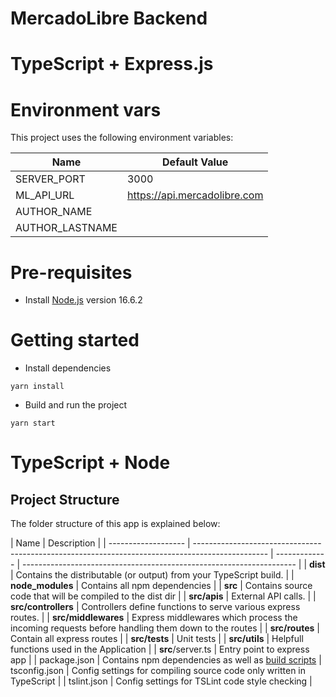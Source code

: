 # MercadoLibre Backend

# TypeScript + Express.js

# Environment vars

This project uses the following environment variables:

| Name            | Default Value                |
| --------------- | ---------------------------- |
| SERVER_PORT     | 3000                         |
| ML_API_URL      | https://api.mercadolibre.com |
| AUTHOR_NAME     |                              |
| AUTHOR_LASTNAME |                              |

# Pre-requisites

- Install [Node.js](https://nodejs.org/en/) version 16.6.2

# Getting started

- Install dependencies

```
yarn install
```

- Build and run the project

```
yarn start
```

# TypeScript + Node

## Project Structure

The folder structure of this app is explained below:

| Name                | Description                                                                                      |
| ------------------- | ------------------------------------------------------------------------------------------------ | ------------- | -------------------------------------------------------------------- |
| **dist**            | Contains the distributable (or output) from your TypeScript build.                               |
| **node_modules**    | Contains all npm dependencies                                                                    |
| **src**             | Contains source code that will be compiled to the dist dir                                       |
| **src/apis**        | External API calls.                                                                              |
| **src/controllers** | Controllers define functions to serve various express routes.                                    |
| **src/middlewares** | Express middlewares which process the incoming requests before handling them down to the routes  |
| **src/routes**      | Contain all express routes                                                                       |
| **src/tests**       | Unit tests                                                                                       |
| **src/utils**       | Helpfull functions used in the Application                                                       |
| **src**/server.ts   | Entry point to express app                                                                       |
| package.json        | Contains npm dependencies as well as [build scripts](#what-if-a-library-isnt-on-definitelytyped) | tsconfig.json | Config settings for compiling source code only written in TypeScript |
| tslint.json         | Config settings for TSLint code style checking                                                   |
